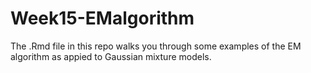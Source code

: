 # Week15-EMalgorithm

The .Rmd file in this repo walks you through some examples of the EM algorithm as appied to Gaussian mixture models.
